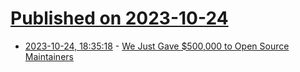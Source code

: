 # [Published on 2023-10-24](index.md)

* [2023-10-24, 18:35:18](https://lobste.rs/s/5cjknd/we_just_gave_500_000_open_source) - [We Just Gave $500,000 to Open Source Maintainers](https://blog.sentry.io/we-just-gave-500-000-dollars-to-open-source-maintainers/)
